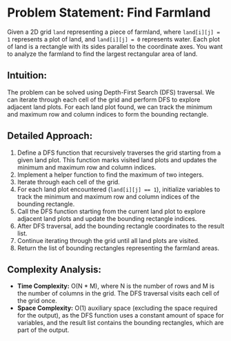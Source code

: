 # Problem Statement: Find Farmland

Given a 2D grid `land` representing a piece of farmland, where `land[i][j] = 1` represents a plot of land, and `land[i][j] = 0` represents water. Each plot of land is a rectangle with its sides parallel to the coordinate axes. You want to analyze the farmland to find the largest rectangular area of land.

## Intuition:

The problem can be solved using Depth-First Search (DFS) traversal. We can iterate through each cell of the grid and perform DFS to explore adjacent land plots. For each land plot found, we can track the minimum and maximum row and column indices to form the bounding rectangle.

## Detailed Approach:

1. Define a DFS function that recursively traverses the grid starting from a given land plot. This function marks visited land plots and updates the minimum and maximum row and column indices.
2. Implement a helper function to find the maximum of two integers.
3. Iterate through each cell of the grid.
4. For each land plot encountered (`land[i][j] == 1`), initialize variables to track the minimum and maximum row and column indices of the bounding rectangle.
5. Call the DFS function starting from the current land plot to explore adjacent land plots and update the bounding rectangle indices.
6. After DFS traversal, add the bounding rectangle coordinates to the result list.
7. Continue iterating through the grid until all land plots are visited.
8. Return the list of bounding rectangles representing the farmland areas.

## Complexity Analysis:

- **Time Complexity:** O(N * M), where N is the number of rows and M is the number of columns in the grid. The DFS traversal visits each cell of the grid once.
- **Space Complexity:** O(1) auxiliary space (excluding the space required for the output), as the DFS function uses a constant amount of space for variables, and the result list contains the bounding rectangles, which are part of the output.
